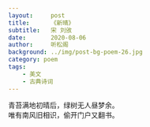 ```yaml
---
layout:     post
title:      《新晴》
subtitle:   宋 刘攽
date:       2020-08-06
author:     听松阁
background: ../img/post-bg-poem-26.jpg
category: poem
tags:
    - 美文
    - 古典诗词
---
```



青苔满地初晴后，绿树无人昼梦余。<br>
唯有南风旧相识，偷开门户又翻书。<br>


